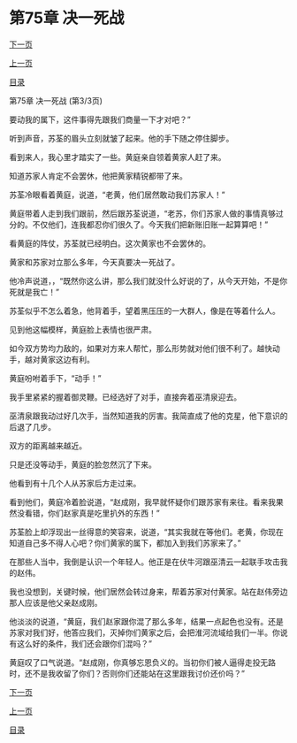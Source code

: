 <h1>第75章   决一死战</h1>
            <div><p><a href="./0225_%E7%AC%AC76%E7%AB%A0_%E5%BC%BA%E6%8F%B4.md">下一页</a></p><p><a href="./0223_%E7%AC%AC75%E7%AB%A0_%E5%86%B3%E4%B8%80%E6%AD%BB%E6%88%98.md">上一页</a></p><p><a href="../">目录</a></p></div>
            <div><p>第75章   决一死战 (第3/3页)</p><p>要动我的属下，这件事得先跟我们商量一下才对吧？”</p><p>听到声音，苏荃的眉头立刻就皱了起来。他的手下随之停住脚步。</p><p>看到来人，我心里才踏实了一些。黄庭亲自领着黄家人赶了来。</p><p>知道苏家人肯定不会罢休，他把黄家精锐都带了来。</p><p>苏荃冷眼看着黄庭，说道，“老黄，他们居然敢动我们苏家人！”</p><p>黄庭带着人走到我们跟前，然后跟苏荃说道，“老苏，你们苏家人做的事情真够过分的。不仅他们，连我都忍你们很久了。今天我们把新账旧账一起算算吧！”</p><p>看黄庭的阵仗，苏荃就已经明白。这次黄家也不会罢休的。</p><p>黄家和苏家对立那么多年，今天真要决一死战了。</p><p>他冷声说道，，“既然你这么讲，那么我们就没什么好说的了，从今天开始，不是你死就是我亡！”</p><p>苏荃似乎不怎么着急，他背着手，望着黑压压的一大群人，像是在等着什么人。</p><p>见到他这幅模样，黄庭脸上表情也很严肃。</p><p>如今双方势均力敌的，如果对方来人帮忙，那么形势就对他们很不利了。越快动手，越对黄家这边有利。</p><p>黄庭吩咐着手下，“动手！”</p><p>我手里紧紧的握着御灵鞭。已经选好了对手，直接奔着巫清泉迎去。</p><p>巫清泉跟我动过好几次手，当然知道我的厉害。我简直成了他的克星，他下意识的后退了几步。</p><p>双方的距离越来越近。</p><p>只是还没等动手，黄庭的脸忽然沉了下来。</p><p>他看到有十几个人从苏家后方走过来。</p><p>看到他们，黄庭冷着脸说道，“赵成刚，我早就怀疑你们跟苏家有来往。看来我果然没看错，你们赵家真是吃里扒外的东西！”</p><p>苏荃脸上却浮现出一丝得意的笑容来，说道，“其实我就在等他们。老黄，你现在知道自己多不得人心吧？你们黄家的属下，都加入到我们苏家来了。”</p><p>在那些人当中，我倒是认识一个年轻人。他正是在伏牛河跟巫清云一起联手攻击我的赵伟。</p><p>我也没想到，关键时候，他们居然会转过身来，帮着苏家对付黄家。站在赵伟旁边那人应该是他父亲赵成刚。</p><p>他淡淡的说道，“黄庭，我们赵家跟你混了那么多年，结果一点起色也没有。还是苏家对我们好，他答应我们，灭掉你们黄家之后，会把淮河流域给我们一半。你说有这么好的条件，我们还会跟你们混吗？”</p><p>黄庭叹了口气说道。“赵成刚，你真够忘恩负义的。当初你们被人逼得走投无路时，还不是我收留了你们？否则你们还能站在这里跟我讨价还价吗？”</p></div>
            <div><p><a href="./0225_%E7%AC%AC76%E7%AB%A0_%E5%BC%BA%E6%8F%B4.md">下一页</a></p><p><a href="./0223_%E7%AC%AC75%E7%AB%A0_%E5%86%B3%E4%B8%80%E6%AD%BB%E6%88%98.md">上一页</a></p><p><a href="../">目录</a></p></div>
